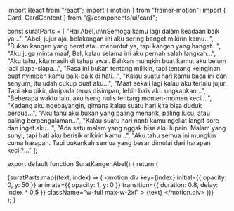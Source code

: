 import React from "react";
import { motion } from "framer-motion";
import { Card, CardContent } from "@/components/ui/card";

const suratParts = [
  "Hai Abel,\n\nSemoga kamu lagi dalam keadaan baik ya...",
  "Abel, jujur aja, belakangan ini aku sering banget mikirin kamu...",
  "Bukan kangen yang berat atau menuntut ya, tapi kangen yang hangat...",
  "Aku juga minta maaf, Bel, kalau selama ini aku pernah salah langkah...",
  "Aku tahu, kita masih di tahap awal. Bahkan mungkin buat kamu, aku belum jadi siapa-siapa...",
  "Rasa ini bukan tentang milikin, tapi tentang keinginan buat nyimpen kamu baik-baik di hati...",
  "Kalau suatu hari kamu baca ini dan senyum, itu udah cukup buat aku...",
  "Maaf sekali lagi kalau aku terlalu jujur. Tapi aku pikir, daripada terus disimpan, lebih baik aku ungkapkan...",
  "Beberapa waktu lalu, aku iseng nulis tentang momen-momen kecil...",
  "Kadang aku ngebayangin, gimana kalau suatu hari kita bisa duduk berdua...",
  "Aku tahu aku bukan yang paling menarik, paling lucu, atau paling berpengalaman...",
  "Kalau suatu hari nanti kamu ngeliat langit sore dan inget aku...",
  "Ada satu malam yang nggak bisa aku lupain. Malam yang sunyi, tapi hati aku berisik mikirin kamu...",
  "Aku tahu semua ini mungkin cuma harapan. Tapi bukankah semua yang besar dimulai dari harapan kecil?..."
];

export default function SuratKangenAbel() {
  return (
    <div className="min-h-screen bg-gradient-to-b from-pink-100 to-purple-200 p-6 flex flex-col items-center justify-center space-y-6">
      {suratParts.map((text, index) => (
        <motion.div
          key={index}
          initial={{ opacity: 0, y: 50 }}
          animate={{ opacity: 1, y: 0 }}
          transition={{ duration: 0.8, delay: index * 0.5 }}
          className="w-full max-w-2xl"
        >
          <Card className="bg-white/70 backdrop-blur-xl shadow-xl rounded-2xl border-none">
            <CardContent className="p-6 text-lg text-gray-800 leading-relaxed">
              {text}
            </CardContent>
          </Card>
        </motion.div>
      ))}
    </div>
  );
}
